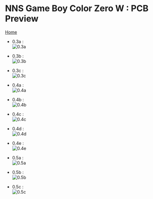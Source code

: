 # NNS Game Boy Color Zero W : PCB Preview

[Home](https://github.com/porcinus/NNS-Game-Boy-Color-Zero-W/)  

- 0.3a :  
![0.3a](pcb_preview/preview0.3a.png)  

- 0.3b :  
![0.3b](pcb_preview/preview0.3b.png)  

- 0.3c :  
![0.3c](pcb_preview/preview0.3c.png)  

- 0.4a :  
![0.4a](pcb_preview/preview0.4a.png)  

- 0.4b :  
![0.4b](pcb_preview/preview0.4b.png)  

- 0.4c :  
![0.4c](pcb_preview/preview0.4c.png)  

- 0.4d :  
![0.4d](pcb_preview/preview0.4d.png)  

- 0.4e :  
![0.4e](pcb_preview/preview0.4e.png)  

- 0.5a :  
![0.5a](pcb_preview/preview0.5a.png)  

- 0.5b :  
![0.5b](pcb_preview/preview0.5b.png)  

- 0.5c :  
![0.5c](pcb_preview/preview0.5c.png)  





